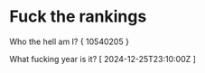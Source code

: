 # Fuck the rankings

Who the hell am I?
{ 10540205 }

What fucking year is it?
[ 2024-12-25T23:10:00Z ]
